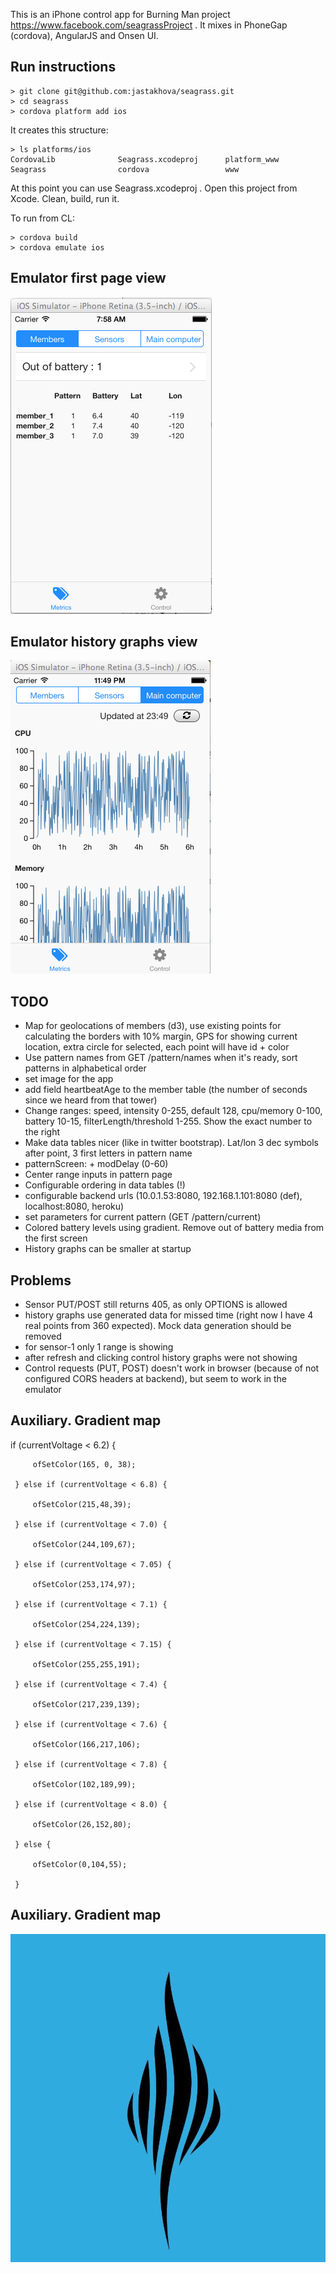 This is an iPhone control app for Burning Man project https://www.facebook.com/seagrassProject . It mixes in PhoneGap (cordova), AngularJS and Onsen UI.

## Run instructions

	> git clone git@github.com:jastakhova/seagrass.git
	> cd seagrass
	> cordova platform add ios

It creates this structure:

	> ls platforms/ios
	CordovaLib              Seagrass.xcodeproj      platform_www
	Seagrass                cordova                 www

At this point you can use Seagrass.xcodeproj . Open this project from Xcode. Clean, build, run it.

To run from CL:

	> cordova build
	> cordova emulate ios

## Emulator first page view

![You will get this first screen when running this app](https://github.com/jastakhova/seagrass/blob/master/img/2014-08-05_0758.png "First screen")

## Emulator history graphs view

![Emulator history graphs view](https://github.com/jastakhova/seagrass/blob/master/img/2014-08-07_2349.png "History graphs screen")


## TODO

 * Map for geolocations of members (d3), use existing points for calculating the borders with 10% margin, GPS for showing current location, extra circle for selected, each point will have id + color
 * Use pattern names from GET /pattern/names when it's ready, sort patterns in alphabetical order
 * set image for the app
 * add field heartbeatAge to the member table (the number of seconds since we heard from that tower)
 * Change ranges: speed, intensity 0-255, default 128, cpu/memory 0-100, battery 10-15, filterLength/threshold 1-255. Show the exact number to the right
 * Make data tables nicer (like in twitter bootstrap). Lat/lon 3 dec symbols after point, 3 first letters in pattern name
 * patternScreen: + modDelay (0-60)
 * Center range inputs in pattern page
 * Configurable ordering in data tables (!)
 * configurable backend urls (10.0.1.53:8080, 192.168.1.101:8080 (def), localhost:8080, heroku)
 * set parameters for current pattern (GET /pattern/current)
 * Colored battery levels using gradient. Remove out of battery media from the first screen
 * History graphs can be smaller at startup

 ## Problems

 * Sensor PUT/POST still returns 405, as only OPTIONS is allowed
 * history graphs use generated data for missed time (right now I have 4 real points from 360 expected). Mock data generation should be removed
 * for sensor-1 only 1 range is showing
 * after refresh and clicking control history graphs were not showing
 * Control requests (PUT, POST) doesn't work in browser (because of not configured CORS headers at backend), but seem to work in the emulator

 ## Auxiliary. Gradient map

  if (currentVoltage < 6.2) {

         ofSetColor(165, 0, 38);

     } else if (currentVoltage < 6.8) {

         ofSetColor(215,48,39);

     } else if (currentVoltage < 7.0) {

         ofSetColor(244,109,67);

     } else if (currentVoltage < 7.05) {

         ofSetColor(253,174,97);

     } else if (currentVoltage < 7.1) {

         ofSetColor(254,224,139);

     } else if (currentVoltage < 7.15) {

         ofSetColor(255,255,191);

     } else if (currentVoltage < 7.4) {

         ofSetColor(217,239,139);

     } else if (currentVoltage < 7.6) {

         ofSetColor(166,217,106);

     } else if (currentVoltage < 7.8) {

         ofSetColor(102,189,99);

     } else if (currentVoltage < 8.0) {

         ofSetColor(26,152,80);

     } else {

         ofSetColor(0,104,55);

     }

## Auxiliary. Gradient map

![Image for app](https://github.com/jastakhova/seagrass/blob/master/img/seagrass.png "Image for app")